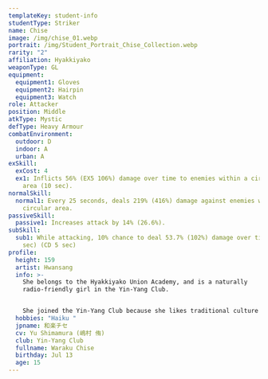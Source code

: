 ```yaml
---
templateKey: student-info
studentType: Striker
name: Chise
image: /img/chise_01.webp
portrait: /img/Student_Portrait_Chise_Collection.webp
rarity: "2"
affiliation: Hyakkiyako
weaponType: GL
equipment:
  equipment1: Gloves
  equipment2: Hairpin
  equipment3: Watch
role: Attacker
position: Middle
atkType: Mystic
defType: Heavy Armour
combatEnvironment:
  outdoor: D
  indoor: A
  urban: A
exSkill:
  exCost: 4
  ex1: Inflicts 56% (EX5 106%) damage over time to enemies within a circular
    area (10 sec).
normalSkill:
  normal1: Every 25 seconds, deals 219% (416%) damage against enemies within a
    circular area.
passiveSkill:
  passive1: Increases attack by 14% (26.6%).
subSkill:
  sub1: While attacking, 10% chance to deal 53.7% (102%) damage over time (20
    sec) (CD 5 sec)
profile:
  height: 159
  artist: Hwansang
  info: >-
    She belongs to the Hyakkiyako Union Academy, and is a naturally
    radio-friendly girl in the Yin-Yang Club.


    She joined the Yin-Yang Club because she likes traditional culture like haiku. She has a mysterious atmosphere that exudes from her appearance and gestures, which makes her the target of envy among the students of Hyakkiyako, but she is hardly aware of it.
  hobbies: "Haiku "
  jpname: 和楽チセ
  cv: Yu Shimamura (嶋村 侑)
  club: Yin-Yang Club
  fullname: Waraku Chise
  birthday: Jul 13
  age: 15
---
```

